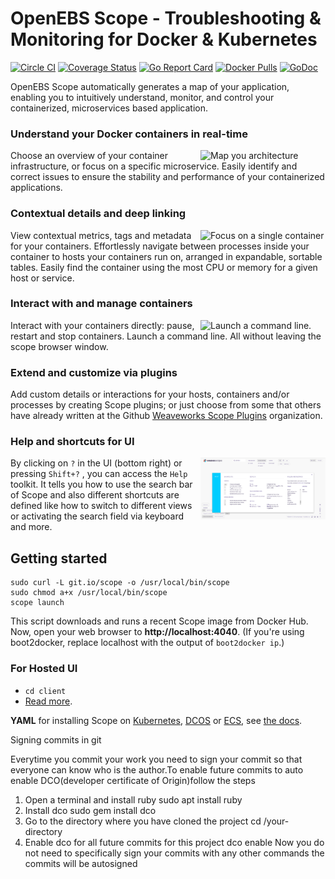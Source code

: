 # OpenEBS Scope - Troubleshooting & Monitoring for Docker & Kubernetes

[![Circle CI](https://circleci.com/gh/weaveworks/scope/tree/master.svg?style=shield)](https://circleci.com/gh/weaveworks/scope/tree/master)
[![Coverage Status](https://coveralls.io/repos/weaveworks/scope/badge.svg)](https://coveralls.io/r/weaveworks/scope)
[![Go Report Card](https://goreportcard.com/badge/github.com/weaveworks/scope)](https://goreportcard.com/report/github.com/weaveworks/scope)
[![Docker Pulls](https://img.shields.io/docker/pulls/weaveworks/scope.svg?maxAge=604800)](https://hub.docker.com/r/weaveworks/scope/)
[![GoDoc](https://godoc.org/github.com/weaveworks/scope?status.svg)](https://godoc.org/github.com/weaveworks/scope)

OpenEBS Scope automatically generates a map of your application, enabling you to
intuitively understand, monitor, and control your containerized, microservices based application.

### Understand your Docker containers in real-time

<img src="imgs/topology.png" width="200" alt="Map you architecture" align="right">

Choose an overview of your container infrastructure, or focus on a specific microservice. Easily identify and correct issues to ensure the stability and performance of your containerized applications.

### Contextual details and deep linking

<img src="imgs/selected.png" width="200" alt="Focus on a single container" align="right">

View contextual metrics, tags and metadata for your containers.  Effortlessly navigate between processes inside your container to hosts your containers run on, arranged in expandable, sortable tables.  Easily find the container using the most CPU or memory for a given host or service.

### Interact with and manage containers

<img src="imgs/terminals.png" width="200" alt="Launch a command line." align="right">

Interact with your containers directly: pause, restart and stop containers. Launch a command line. All without leaving the scope browser window.

### Extend and customize via plugins

Add custom details or interactions for your hosts, containers and/or processes by creating Scope plugins; or just choose from some that others have already written at the Github [Weaveworks Scope Plugins](https://github.com/weaveworks-plugins/) organization.

### Help and shortcuts for UI

<img src="imgs/scope-help.png" width="200" alt="Shortcuts for using scope" align="right">

By clicking on `?` in the UI (bottom right) or pressing `Shift+?` , you can access the `Help` toolkit. It tells you how to use the search bar of Scope and also different shortcuts are defined like how to switch to different views or activating the search field via keyboard and more. 


## <a name="getting-started"></a>Getting started

```
sudo curl -L git.io/scope -o /usr/local/bin/scope
sudo chmod a+x /usr/local/bin/scope
scope launch
```

This script downloads and runs a recent Scope image from Docker Hub.
Now, open your web browser to **http://localhost:4040**. (If you're using
boot2docker, replace localhost with the output of `boot2docker ip`.)

### For Hosted UI 

- `cd client`
- [Read more](https://github.com/openebs/scope/blob/master/client/README.md). 

**YAML** for installing Scope on [Kubernetes](https://github.com/openebs/scope/blob/master/scope_k8s.yaml), [DCOS](https://www.weave.works/docs/scope/latest/installing/#dcos) or [ECS](https://www.weave.works/docs/scope/latest/installing/#ecs), see [the docs](https://www.weave.works/docs/scope/latest/introducing/).

Signing commits in git

Everytime you commit your work you need to sign your commit so that everyone can know who is the author.To enable future commits to auto enable DCO(developer certificate of Origin)follow the steps
1. Open a terminal and install ruby
   sudo apt install ruby
2. Install dco
   sudo gem install dco
3. Go to the directory where you have cloned the project
   cd /your-directory
4. Enable dco for all future commits for this project
   dco enable
Now you do not need to specifically sign your commits with any other commands the commits will be autosigned

